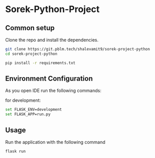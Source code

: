 # Sorek-Python-Project

## Common setup

Clone the repo and install the dependencies.

```bash
git clone https://git.pblm.tech/shalevamit9/sorek-project-python
cd sorek-project-python
```

```bash
pip install -r requirements.txt
```

## Environment Configuration
As you open IDE run the following commands:

for development:

```bash
set FLASK_ENV=development
set FLASK_APP=run.py
```

## Usage
Run the application with the following command

```bash
flask run
```
